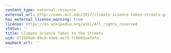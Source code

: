 ```yaml
---
content_type: external-resource
external_url: http://news.mit.edu/2017/climate-science-takes-streets-gas-leaks-0228
has_external_license_warning: true
license: https://en.wikipedia.org/wiki/All_rights_reserved
status: ''
title: Climate Science Takes to the Streets
uid: 6f1b89ab-89cb-43e6-ae73-fc6601aafefa
wayback_url: ''
---
```

